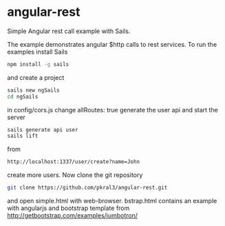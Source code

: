 # angular-rest
Simple Angular rest call example with Sails.

The example demonstrates angular $http calls to
rest services. To run the examples install Sails

```sh
npm install -g sails 
```

and create a project

```sh
sails new ngSails
cd ngSails
```

in config/cors.js change allRoutes: true
generate the user api and start the server

```sh
sails generate api user
sails lift
```

from 

```sh
http://localhost:1337/user/create?name=John
```

create more users. Now clone the git repository

```sh
git clone https://github.com/pkral3/angular-rest.git
```

and open simple.html with web-browser. bstrap.html contains
an example with angularjs and bootstrap template from 
http://getbootstrap.com/examples/jumbotron/  
